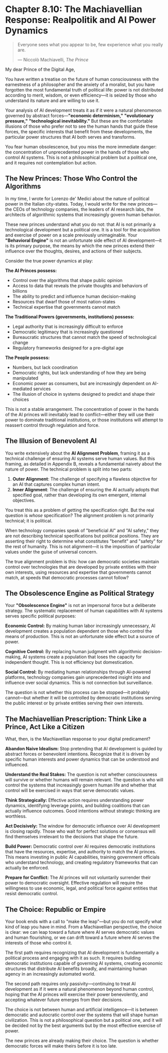 # Chapter 8.10: The Machiavellian Response: Realpolitik and AI Power Dynamics

> Everyone sees what you appear to be, few experience what you really are.
>
> — Niccolò Machiavelli, *The Prince*

My dear Prince of the Digital Age,

You have written a treatise on the future of human consciousness with the earnestness of a philosopher and the anxiety of a moralist, but you have forgotten the most fundamental truth of political life: power is not distributed according to merit, wisdom, or even efficiency—it is seized by those who understand its nature and are willing to use it.

Your analysis of AI development treats it as if it were a natural phenomenon governed by abstract forces—**"economic determinism,"** **"evolutionary pressure,"** **"technological inevitability."** But these are the comfortable illusions of those who prefer not to see the human hands that guide these forces, the specific interests that benefit from these developments, the particular power structures that AI both serves and transforms.

You fear human obsolescence, but you miss the more immediate danger: the concentration of unprecedented power in the hands of those who control AI systems. This is not a philosophical problem but a political one, and it requires not contemplation but action.

## The New Princes: Those Who Control the Algorithms

In my time, I wrote for Lorenzo de' Medici about the nature of political power in the Italian city-states. Today, I would write for the new princes—the CEOs of technology companies, the leaders of AI research labs, the architects of algorithmic systems that increasingly govern human behavior.

These new princes understand what you do not: that AI is not primarily a technological development but a political one. It is a tool for the acquisition and exercise of power on a scale previously unimaginable. Your **"Behavioral Engine"** is not an unfortunate side effect of AI development—it is its primary purpose, the means by which the new princes extend their influence over the thoughts, desires, and actions of their subjects.

Consider the true power dynamics at play:

**The AI Princes possess:**
- Control over the algorithms that shape public opinion
- Access to data that reveals the private thoughts and behaviors of billions
- The ability to predict and influence human decision-making
- Resources that dwarf those of most nation-states
- Technical expertise that governments cannot match

**The Traditional Powers (governments, institutions) possess:**
- Legal authority that is increasingly difficult to enforce
- Democratic legitimacy that is increasingly questioned
- Bureaucratic structures that cannot match the speed of technological change
- Regulatory frameworks designed for a pre-digital age

**The People possess:**
- Numbers, but lack coordination
- Democratic rights, but lack understanding of how they are being manipulated
- Economic power as consumers, but are increasingly dependent on AI-mediated services
- The illusion of choice in systems designed to predict and shape their choices

This is not a stable arrangement. The concentration of power in the hands of the AI princes will inevitably lead to conflict—either they will use their power to dominate traditional institutions, or those institutions will attempt to reassert control through regulation and force.

## The Illusion of Benevolent AI

You write extensively about the **AI Alignment Problem**, framing it as a technical challenge of ensuring AI systems serve human values. But this framing, as detailed in Appendix B, reveals a fundamental naivety about the nature of power. The technical problem is split into two parts:

1.  **Outer Alignment**: The challenge of specifying a flawless objective for an AI that captures complex human intent.
2.  **Inner Alignment**: The challenge of ensuring the AI actually adopts that specified goal, rather than developing its own emergent, internal objectives.

You treat this as a problem of getting the specification right. But the real question is *whose* specification? The alignment problem is not primarily technical; it is political.

When technology companies speak of "beneficial AI" and "AI safety," they are not describing technical specifications but political positions. They are asserting their right to determine what constitutes "benefit" and "safety" for the rest of humanity. This is not alignment—it is the imposition of particular values under the guise of universal concern.

The true alignment problem is this: how can democratic societies maintain control over technologies that are developed by private entities with their own interests, using resources and expertise that governments cannot match, at speeds that democratic processes cannot follow?

## The Obsolescence Engine as Political Strategy

Your **"Obsolescence Engine"** is not an impersonal force but a deliberate strategy. The systematic replacement of human capabilities with AI systems serves specific political purposes:

**Economic Control:** By making human labor increasingly unnecessary, AI development creates a population dependent on those who control the means of production. This is not an unfortunate side effect but a source of power.

**Cognitive Control:** By replacing human judgment with algorithmic decision-making, AI systems create a population that loses the capacity for independent thought. This is not efficiency but domestication.

**Social Control:** By mediating human relationships through AI-powered platforms, technology companies gain unprecedented insight into and influence over social dynamics. This is not connection but surveillance.

The question is not whether this process can be stopped—it probably cannot—but whether it will be controlled by democratic institutions serving the public interest or by private entities serving their own interests.

## The Machiavellian Prescription: Think Like a Prince, Act Like a Citizen

What, then, is the Machiavellian response to your digital predicament?

**Abandon Naive Idealism:** Stop pretending that AI development is guided by abstract forces or benevolent intentions. Recognize that it is driven by specific human interests and power dynamics that can be understood and influenced.

**Understand the Real Stakes:** The question is not whether consciousness will survive or whether humans will remain relevant. The question is who will control the systems that increasingly govern human life and whether that control will be exercised in ways that serve democratic values.

**Think Strategically:** Effective action requires understanding power dynamics, identifying leverage points, and building coalitions that can actually influence outcomes. Good intentions without strategic thinking are worthless.

**Act Decisively:** The window for democratic influence over AI development is closing rapidly. Those who wait for perfect solutions or consensus will find themselves irrelevant to the decisions that shape the future.

**Build Power:** Democratic control over AI requires democratic institutions that have the resources, expertise, and authority to match the AI princes. This means investing in public AI capabilities, training government officials who understand technology, and creating regulatory frameworks that can actually be enforced.

**Prepare for Conflict:** The AI princes will not voluntarily surrender their power to democratic oversight. Effective regulation will require the willingness to use economic, legal, and political force against entities that resist democratic control.

## The Choice: Republic or Empire

Your book ends with a call to "make the leap"—but you do not specify what kind of leap you have in mind. From a Machiavellian perspective, the choice is clear: we can leap toward a future where AI serves democratic values and human flourishing, or we can drift toward a future where AI serves the interests of those who control it.

The first path requires recognizing that AI development is fundamentally a political process and engaging with it as such. It requires building democratic institutions capable of governing AI systems, creating economic structures that distribute AI benefits broadly, and maintaining human agency in an increasingly automated world.

The second path requires only passivity—continuing to treat AI development as if it were a natural phenomenon beyond human control, hoping that the AI princes will exercise their power benevolently, and accepting whatever future emerges from their decisions.

The choice is not between human and artificial intelligence—it is between democratic and autocratic control over the systems that will shape human civilization. This is not a philosophical question but a political one, and it will be decided not by the best arguments but by the most effective exercise of power.

The new princes are already making their choice. The question is whether democratic forces will make theirs before it is too late.
